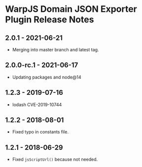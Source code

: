# WarpJS Domain JSON Exporter Plugin Release Notes

## 2.0.1 - 2021-06-21

- Merging into master branch and latest tag.

## 2.0.0-rc.1 - 2021-06-17

- Updating packages and node@14

## 1.2.3 - 2019-07-16

- lodash CVE-2019-10744

## 1.2.2 - 2018-08-01

- Fixed typo in constants file.

## 1.2.1 - 2018-06-29

- Fixed `jsScriptUrl()` because not needed.

